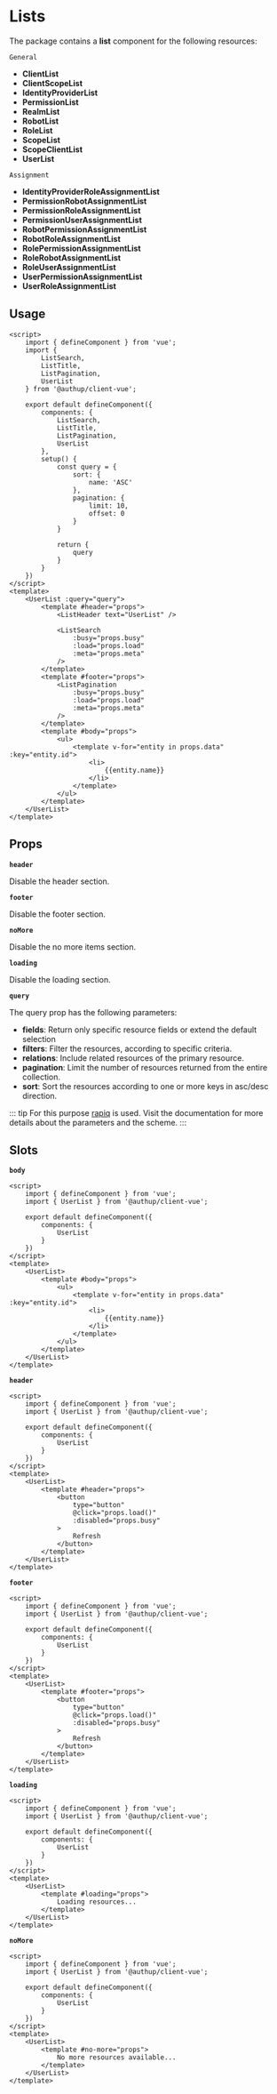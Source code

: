 # Lists

The package contains a **list** component for the following resources:

`General`
- **ClientList**
- **ClientScopeList**
- **IdentityProviderList**
- **PermissionList**
- **RealmList**
- **RobotList**
- **RoleList**
- **ScopeList**
- **ScopeClientList**
- **UserList**

`Assignment`
- **IdentityProviderRoleAssignmentList**
- **PermissionRobotAssignmentList**
- **PermissionRoleAssignmentList**
- **PermissionUserAssignmentList**
- **RobotPermissionAssignmentList**
- **RobotRoleAssignmentList**
- **RolePermissionAssignmentList**
- **RoleRobotAssignmentList**
- **RoleUserAssignmentList**
- **UserPermissionAssignmentList**
- **UserRoleAssignmentList**

## Usage

```vue
<script>
    import { defineComponent } from 'vue';
    import { 
        ListSearch,
        ListTitle,
        ListPagination,
        UserList 
    } from '@authup/client-vue';

    export default defineComponent({
        components: {
            ListSearch,
            ListTitle,
            ListPagination,
            UserList
        },
        setup() {
            const query = {
                sort: {
                    name: 'ASC'
                },
                pagination: {
                    limit: 10,
                    offset: 0
                }
            }

            return {
                query
            }
        }
    })
</script>
<template>
    <UserList :query="query">
        <template #header="props">
            <ListHeader text="UserList" />

            <ListSearch
                :busy="props.busy"
                :load="props.load"
                :meta="props.meta"
            />
        </template>
        <template #footer="props">
            <ListPagination
                :busy="props.busy"
                :load="props.load"
                :meta="props.meta"
            />
        </template>
        <template #body="props">
            <ul>
                <template v-for="entity in props.data" :key="entity.id">
                    <li>
                        {{entity.name}}
                    </li>
                </template>
            </ul>
        </template>
    </UserList>
</template>
```

## Props

**`header`**

Disable the header section.

**`footer`**

Disable the footer section.

**`noMore`**

Disable the no more items section.

**`loading`**

Disable the loading section.

**`query`**

The query prop has the following parameters:
- **fields**: Return only specific resource fields or extend the default selection
- **filters**: Filter the resources, according to specific criteria.
- **relations**: Include related resources of the primary resource.
- **pagination**: Limit the number of resources returned from the entire collection.
- **sort**: Sort the resources according to one or more keys in asc/desc direction.

::: tip
For this purpose [rapiq](https://github.com/tada5hi) is used.
Visit the documentation for more details about the parameters and the scheme.
:::

## Slots

**`body`**

```vue
<script>
    import { defineComponent } from 'vue';
    import { UserList } from '@authup/client-vue';

    export default defineComponent({
        components: {
            UserList
        }
    })
</script>
<template>
    <UserList>
        <template #body="props">
            <ul>
                <template v-for="entity in props.data" :key="entity.id">
                    <li>
                        {{entity.name}}
                    </li>
                </template>
            </ul>
        </template>
    </UserList>
</template>
```

**`header`**

```vue
<script>
    import { defineComponent } from 'vue';
    import { UserList } from '@authup/client-vue';

    export default defineComponent({
        components: {
            UserList
        }
    })
</script>
<template>
    <UserList>
        <template #header="props">
            <button
                type="button"
                @click="props.load()"
                :disabled="props.busy"
            >
                Refresh
            </button>
        </template>
    </UserList>
</template>
```

**`footer`**

```vue
<script>
    import { defineComponent } from 'vue';
    import { UserList } from '@authup/client-vue';

    export default defineComponent({
        components: {
            UserList
        }
    })
</script>
<template>
    <UserList>
        <template #footer="props">
            <button
                type="button"
                @click="props.load()"
                :disabled="props.busy"
            >
                Refresh
            </button>
        </template>
    </UserList>
</template>
```

**`loading`**

```vue
<script>
    import { defineComponent } from 'vue';
    import { UserList } from '@authup/client-vue';

    export default defineComponent({
        components: {
            UserList
        }
    })
</script>
<template>
    <UserList>
        <template #loading="props">
            Loading resources...
        </template>
    </UserList>
</template>
```


**`noMore`**

```vue
<script>
    import { defineComponent } from 'vue';
    import { UserList } from '@authup/client-vue';

    export default defineComponent({
        components: {
            UserList
        }
    })
</script>
<template>
    <UserList>
        <template #no-more="props">
            No more resources available...
        </template>
    </UserList>
</template>
```
